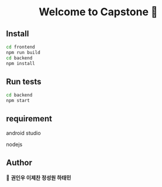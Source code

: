 <h1 align="center">Welcome to Capstone 👋</h1>
<p>
</p>



## Install

```sh
cd frontend
npm run build
cd backend
npm install
```

## Run tests

```sh
cd backend
npm start
```

## requirement

android studio

nodejs

## Author

👤 **권인우 이제찬 정성원 하태민**

